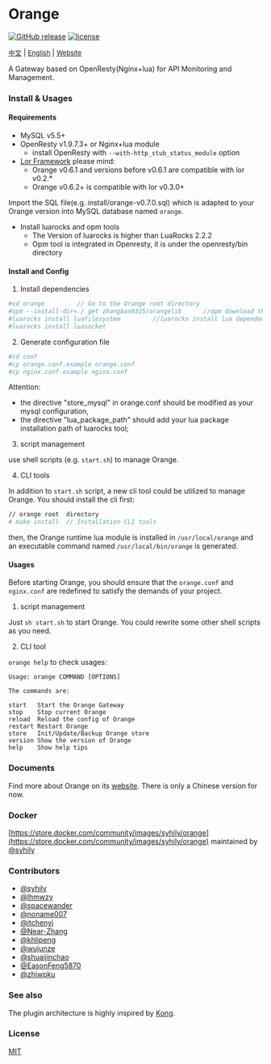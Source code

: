 # Orange

 [![GitHub release](https://img.shields.io/github/release/sumory/orange.svg)](https://github.com/sumory/orange/releases/latest) [![license](https://img.shields.io/github/license/sumory/orange.svg)](https://github.com/sumory/orange/blob/master/LICENSE)

<a href="./README_zh.md" style="font-size:13px">中文</a> | <a href="./README.md" style="font-size:13px">English</a> | <a href="http://orange.sumory.com" style="font-size:13px">Website</a>


A Gateway based on OpenResty(Nginx+lua) for API Monitoring and Management.


### Install & Usages

#### Requirements

- MySQL v5.5+
- OpenResty v1.9.7.3+ or Nginx+lua module
    - install OpenResty with `--with-http_stub_status_module` option
- [Lor Framework](https://github.com/sumory/lor) please mind:
    - Orange v0.6.1 and versions before v0.6.1 are compatible with lor v0.2.*
    - Orange v0.6.2+ is compatible with lor v0.3.0+

Import the SQL file(e.g. install/orange-v0.7.0.sql) which is adapted to your Orange version into MySQL database named `orange`.
- Install luarocks and opm tools
    - The Version of luarocks is higher than LuaRocks 2.2.2
    - Opm tool is integrated in Openresty, it is under the openresty/bin directory


#### Install and Config

1) Install dependencies

```bash
#cd orange         // Go to the Orange root directory
#opm --install-dir=./ get zhangbao0325/orangelib      //opm download the 3rd packages
#luarocks install luafilesystem         //luarocks install lua dependencies             
#luarocks install luasocket
```

2) Generate configuration file
```bash
#cd conf
#cp orange.conf.example orange.conf
#cp nginx.conf.example nginx.conf
```
Attention:    
 - the directive "store_mysql" in orange.conf should be modified as your mysql configuration,
 - the directive  "lua_package_path" should add your lua package installation path of luarocks tool;    

3) script management

use shell scripts (e.g. `start.sh`) to manage Orange.

4) CLI tools

In addition to `start.sh` script, a new cli tool could be utilized to manage Orange. You should install the cli first:

```bash
// orange root  directory
# make install  // Installation CLI tools
```

then, the Orange runtime lua module is installed in `/usr/local/orange` and an executable command named `/usr/local/bin/orange` is generated.

#### Usages

Before starting Orange, you should ensure that the `orange.conf` and `nginx.conf` are redefined to satisfy the demands of your project.

1) script management

Just `sh start.sh` to start Orange. You could rewrite some other shell scripts as you need.

2) CLI tool

`orange help` to check usages:

```shell
Usage: orange COMMAND [OPTIONS]

The commands are:

start   Start the Orange Gateway
stop    Stop current Orange
reload  Reload the config of Orange
restart Restart Orange
store   Init/Update/Backup Orange store
version Show the version of Orange
help    Show help tips
```


### Documents

Find more about Orange on its [website](http://orange.sumory.com/docs). There is only a Chinese version for now.


### Docker

[https://store.docker.com/community/images/syhily/orange](https://store.docker.com/community/images/syhily/orange) maintained by [@syhily](https://github.com/syhily)


### Contributors

- [@syhily](https://github.com/syhily)
- [@lhmwzy](https://github.com/lhmwzy)
- [@spacewander](https://github.com/spacewander)
- [@noname007](https://github.com/noname007)
- [@itchenyi](https://github.com/itchenyi)
- [@Near-Zhang](https://github.com/Near-Zhang)
- [@khlipeng](https://github.com/khlipeng)
- [@wujunze](https://github.com/wujunze)
- [@shuaijinchao](https://github.com/shuaijinchao)
- [@EasonFeng5870](https://github.com/EasonFeng5870)
- [@zhjwpku](https://github.com/zhjwpku)


### See also

The plugin architecture is highly inspired by [Kong](https://github.com/Mashape/kong).


### License

[MIT](./LICENSE)
